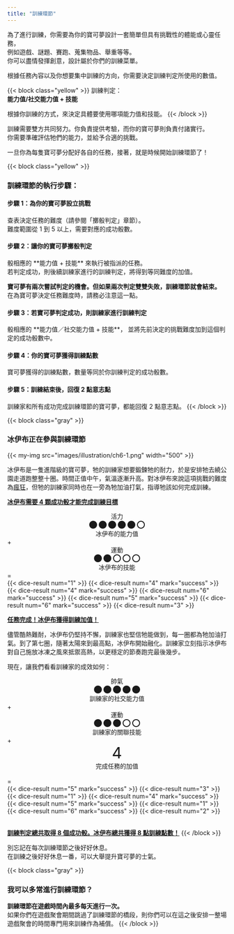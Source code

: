 ```yaml
---
title: "訓練環節"
---
```


為了進行訓練，你需要為你的寶可夢設計一套簡單但具有挑戰性的體能或心靈任務，<br>
例如遊戲、謎題、賽跑、蒐集物品、舉重等等。<br>
你可以盡情發揮創意，設計屬於你們的訓練菜單。

根據任務內容以及你想要集中訓練的方向，你需要決定訓練判定所使用的數值。

{{< block class="yellow" >}}
訓練判定：<br>
<b>能力值/社交能力值 + 技能</b>

根據你訓練的方式，來決定具體要使用哪項能力值和技能。
{{< /block >}}

訓練需要雙方共同努力。你負責提供考驗，而你的寶可夢則負責付諸實行。<br>
你需要準確評估牠們的能力，並給予合適的挑戰。

一旦你為每隻寶可夢分配好各自的任務，接著，就是時候開始訓練環節了！

{{< block class="yellow" >}}
<h3>訓練環節的執行步驟：</h3>

<h4>步驟 1：為你的寶可夢設立挑戰</h4>
查表決定任務的難度（請參閱「擲骰判定」章節）。<br>
難度範圍從 1 到 5 以上，需要對應的成功骰數。

<h4>步驟 2：讓你的寶可夢擲骰判定</h4>
骰相應的 **能力值 + 技能** 來執行被指派的任務。<br>
若判定成功，則後續訓練家進行的訓練判定，將得到等同難度的加值。

**寶可夢有兩次嘗試判定的機會。但如果兩次判定雙雙失敗，訓練環節就會結束。**<br>
在為寶可夢決定任務難度時，請務必注意這一點。

<h4>步驟 3：若寶可夢判定成功，則訓練家進行訓練判定</h4>
骰相應的 **能力值／社交能力值 + 技能**，
並將先前決定的挑戰難度加到這個判定的成功骰數中。

<h4>步驟 4：你的寶可夢獲得訓練點數</h4>
寶可夢獲得的訓練點數，數量等同於你訓練判定的成功骰數。

<h4>步驟 5：訓練結束後，回復 2 點意志點</h4>
訓練家和所有成功完成訓練環節的寶可夢，都能回復 2 點意志點。
{{< /block >}}

{{< block class="gray" >}}
<h3>冰伊布正在參與訓練環節</h3>

{{< my-img src="images/illustration/ch6-1.png" width="500" >}}

冰伊布是一隻進階級的寶可夢，牠的訓練家想要鍛鍊牠的耐力，於是安排牠去繞公園走道跑整整十圈。時間正值中午，氣溫逐漸升高。對冰伊布來說這項挑戰的難度為<u>瘋狂</u>，但牠的訓練家同時也在一旁為牠加油打氣，指導牠該如何完成訓練。

**<u>冰伊布需要 4 顆成功骰才能完成訓練目標</u>**

<div class="easyRow" style="align-items: center; gap: 5px">
<div style="text-align:center; line-height:20px;">
活力
<div style="font-size: 24px">●●●●●○</div>
<div style="font-size: 14px">冰伊布的能力值</div>
</div>
+
<div style="text-align:center; line-height:20px;">
運動
<div style="font-size: 24px">●●○○○</div>
<div style="font-size: 14px">冰伊布的技能</div>
</div>
=
<div>
{{< dice-result num="1" >}}
{{< dice-result num="4" mark="success" >}}
{{< dice-result num="4" mark="success" >}}
{{< dice-result num="6" mark="success" >}}
{{< dice-result num="5" mark="success" >}}
{{< dice-result num="6" mark="success" >}}
{{< dice-result num="3" >}}
</div>
</div>

**<u>任務完成！冰伊布獲得訓練加值！</u>**

儘管酷熱難耐，冰伊布仍堅持不懈，訓練家也堅信牠能做到，每一圈都為牠加油打氣。到了第七圈，隨著太陽來到最高點，冰伊布開始融化。訓練家立刻指示冰伊布對自己施放冰凍之風來抵禦高熱，以更穩定的節奏跑完最後幾步。

現在，讓我們看看訓練家的成效如何：

<div class="easyRow" style="align-items: center; gap: 5px; flex-wrap:wrap;">
<div style="text-align:center; line-height:20px;">
帥氣
<div style="font-size: 24px">●●●●●</div>
<div style="font-size: 14px">訓練家的社交能力值</div>
</div>
+
<div style="text-align:center; line-height:20px;">
運動
<div style="font-size: 24px">●●●○○</div>
<div style="font-size: 14px">訓練家的關聯技能</div>
</div>
+
<div style="text-align:center;">
<div style="font-size: 36px; line-height: 40px;">4</div>
<div style="font-size: 14px">完成任務的加值</div>
</div>
</div>

<br>
<div class="easyRow" style="align-items: center; gap: 5px; flex-wrap:wrap;">
=
<div>
{{< dice-result num="5" mark="success" >}}
{{< dice-result num="3" >}}
{{< dice-result num="1" >}}
{{< dice-result num="4" mark="success" >}}
{{< dice-result num="5" mark="success" >}}
{{< dice-result num="1" >}}
{{< dice-result num="6" mark="success" >}}
{{< dice-result num="2" >}}
</div>
</div>
<br>

**<u>訓練判定總共取得 8 個成功骰。冰伊布總共獲得 8 點訓練點數！</u>**
{{< /block >}}

別忘記在每次訓練環節之後好好休息。<br>
在訓練之後好好休息一番，可以大舉提升寶可夢的士氣。

{{< block class="gray" >}}
<h3>我可以多常進行訓練環節？</h3>
<b>訓練環節在遊戲時間內最多每天進行一次。</b><br>
如果你們在遊戲聚會期間跳過了訓練環節的橋段，則你們可以在這之後安排一整場遊戲聚會的時間專門用來訓練作為補償。
{{< /block >}}
